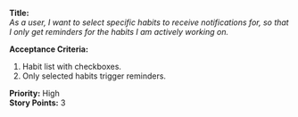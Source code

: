 **Title:**  
_As a user, I want to select specific habits to receive notifications for, so that I only get reminders for the habits I am actively working on._

**Acceptance Criteria:**  
1. Habit list with checkboxes.  
2. Only selected habits trigger reminders.

**Priority:** High  
**Story Points:** 3  
